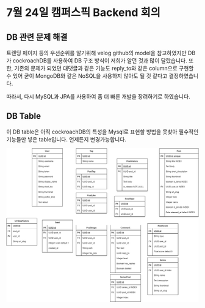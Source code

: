 # 7월 24일 캠퍼스픽 Backend 회의

##  DB 관련 문제 해결

트렌딩 페이지 등의 우선순위를 알기위해 velog github의 model을 참고하였지만
DB가 cockroachDB를 사용하여 DB 구조 방식이 저희가 알던 것과 많이 달랐습니다.
또한, 기존의 문제가 되었던 대댓글과 같은 기능도 reply_to와 같은 column으로 구현할 수 있어 굳이 MongoDB와 같은 NoSQL을 사용하지 않아도 될 것 같다고 결정하였습니다.

따라서, 다시 MySQL과 JPA를 사용하여 좀 더 빠른 개발을 장려하기로 하였습니다.

## DB Table

이 DB table은 아직 cockroachDB의 특성을 Mysql로 표현할 방법을 못찾아 필수적인 기능들만 넣은 table입니다. 언제든지 변경가능합니다.

<img src=../../img/BE/CampusPick_DB.png alt="DB table">